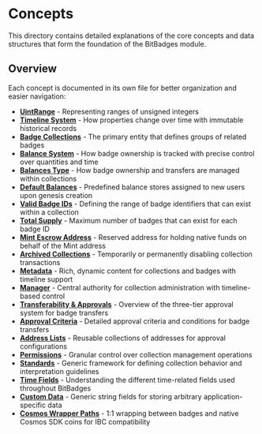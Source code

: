 # Concepts

This directory contains detailed explanations of the core concepts and data structures that form the foundation of the BitBadges module.

## Overview

Each concept is documented in its own file for better organization and easier navigation:

-   **[UintRange](uintrange.md)** - Representing ranges of unsigned integers
-   **[Timeline System](timeline-system.md)** - How properties change over time with immutable historical records
-   **[Badge Collections](badge-collections.md)** - The primary entity that defines groups of related badges
-   **[Balance System](balance-system.md)** - How badge ownership is tracked with precise control over quantities and time
-   **[Balances Type](balances-type.md)** - How badge ownership and transfers are managed within collections
-   **[Default Balances](default-balances.md)** - Predefined balance stores assigned to new users upon genesis creation
-   **[Valid Badge IDs](valid-badge-ids.md)** - Defining the range of badge identifiers that can exist within a collection
-   **[Total Supply](total-supply.md)** - Maximum number of badges that can exist for each badge ID
-   **[Mint Escrow Address](mint-escrow-address.md)** - Reserved address for holding native funds on behalf of the Mint address
-   **[Archived Collections](archived-collections.md)** - Temporarily or permanently disabling collection transactions
-   **[Metadata](metadata.md)** - Rich, dynamic content for collections and badges with timeline support
-   **[Manager](manager.md)** - Central authority for collection administration with timeline-based control
-   **[Transferability & Approvals](transferability-approvals.md)** - Overview of the three-tier approval system for badge transfers
-   **[Approval Criteria](approval-criteria/)** - Detailed approval criteria and conditions for badge transfers
-   **[Address Lists](address-lists.md)** - Reusable collections of addresses for approval configurations
-   **[Permissions](permissions/README.md)** - Granular control over collection management operations
-   **[Standards](standards.md)** - Generic framework for defining collection behavior and interpretation guidelines
-   **[Time Fields](time-fields.md)** - Understanding the different time-related fields used throughout BitBadges
-   **[Custom Data](custom-data.md)** - Generic string fields for storing arbitrary application-specific data
-   **[Cosmos Wrapper Paths](cosmos-wrapper-paths.md)** - 1:1 wrapping between badges and native Cosmos SDK coins for IBC compatibility
